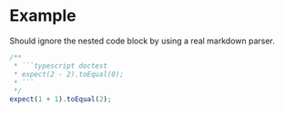 # Example

Should ignore the nested code block by using a real markdown parser.

```typescript doctest
/**
 * ```typescript doctest 
 * expect(2 - 2).toEqual(0);
 * ```
 */
expect(1 + 1).toEqual(2);
```

